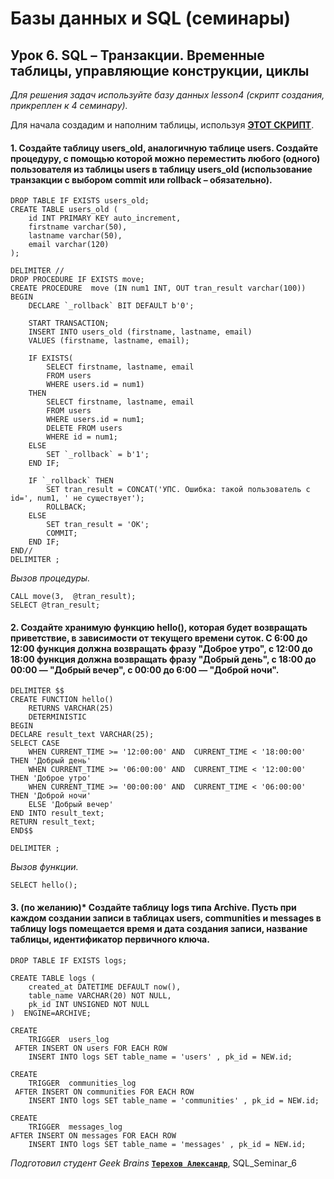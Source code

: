 # Базы данных и SQL (семинары)


## Урок 6. SQL – Транзакции. Временные таблицы, управляющие конструкции, циклы


*Для решения задач используйте базу данных lesson4 (скрипт создания, прикреплен к 4 семинару).*


Для начала создадим и наполним таблицы, используя [**ЭТОТ СКРИПТ**](https://github.com/dmitriySem/MYSQL.-Seminar_6/blob/main/lesson_4.sql).


#### 1. Создайте таблицу users_old, аналогичную таблице users. Создайте процедуру, с помощью которой можно переместить любого (одного) пользователя из таблицы users в таблицу users_old (использование транзакции с выбором commit или rollback – обязательно).

```
DROP TABLE IF EXISTS users_old;
CREATE TABLE users_old (
	id INT PRIMARY KEY auto_increment, 
    firstname varchar(50), 
    lastname varchar(50), 
    email varchar(120)
);

DELIMITER //
DROP PROCEDURE IF EXISTS move;
CREATE PROCEDURE  move (IN num1 INT, OUT tran_result varchar(100)) 
BEGIN
	DECLARE `_rollback` BIT DEFAULT b'0';
    
    START TRANSACTION;
	INSERT INTO users_old (firstname, lastname, email) 
    VALUES (firstname, lastname, email);
        
	IF EXISTS(
		SELECT firstname, lastname, email 
		FROM users 
		WHERE users.id = num1) 
	THEN
		SELECT firstname, lastname, email 
		FROM users 
		WHERE users.id = num1;
		DELETE FROM users 
		WHERE id = num1;
	ELSE
		SET `_rollback` = b'1';
	END IF;
   	
    IF `_rollback` THEN
		SET tran_result = CONCAT('УПС. Ошибка: такой пользователь с id=', num1, ' не существует');
		ROLLBACK;
	ELSE
		SET tran_result = 'OK';
		COMMIT;
	END IF;
END//
DELIMITER ;
```

*Вызов процедуры.*

```
CALL move(3,  @tran_result);
SELECT @tran_result;
```


#### 2. Создайте хранимую функцию hello(), которая будет возвращать приветствие, в зависимости от текущего времени суток. С 6:00 до 12:00 функция должна возвращать фразу "Доброе утро", с 12:00 до 18:00 функция должна возвращать фразу "Добрый день", с 18:00 до 00:00 — "Добрый вечер", с 00:00 до 6:00 — "Доброй ночи".

```
DELIMITER $$
CREATE FUNCTION hello() 
	RETURNS VARCHAR(25)
	DETERMINISTIC
BEGIN
DECLARE result_text VARCHAR(25);
SELECT CASE 
	WHEN CURRENT_TIME >= '12:00:00' AND  CURRENT_TIME < '18:00:00' THEN 'Добрый день'
	WHEN CURRENT_TIME >= '06:00:00' AND  CURRENT_TIME < '12:00:00' THEN 'Доброе утро'
	WHEN CURRENT_TIME >= '00:00:00' AND  CURRENT_TIME < '06:00:00' THEN 'Доброй ночи'
	ELSE 'Добрый вечер'
END INTO result_text;
RETURN result_text;
END$$

DELIMITER ;
```

*Вызов функции.*

```
SELECT hello();
```


#### 3. (по желанию)* Создайте таблицу logs типа Archive. Пусть при каждом создании записи в таблицах users, communities и messages в таблицу logs помещается время и дата создания записи, название таблицы, идентификатор первичного ключа.

```
DROP TABLE IF EXISTS logs;

CREATE TABLE logs (
    created_at DATETIME DEFAULT now(),
    table_name VARCHAR(20) NOT NULL,
    pk_id INT UNSIGNED NOT NULL
)  ENGINE=ARCHIVE;

CREATE 
    TRIGGER  users_log
 AFTER INSERT ON users FOR EACH ROW 
    INSERT INTO logs SET table_name = 'users' , pk_id = NEW.id;

CREATE 
    TRIGGER  communities_log
 AFTER INSERT ON communities FOR EACH ROW 
    INSERT INTO logs SET table_name = 'communities' , pk_id = NEW.id;

CREATE 
    TRIGGER  messages_log
AFTER INSERT ON messages FOR EACH ROW 
    INSERT INTO logs SET table_name = 'messages' , pk_id = NEW.id;

```



*Подготовил студент Geek Brains* [**`Терехов Александр`**](https://gb.ru/users/7696463), SQL_Seminar_6
